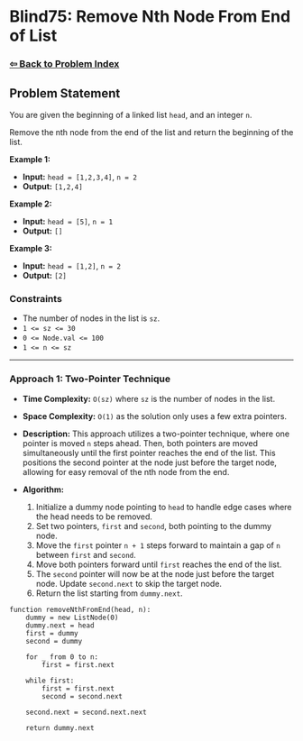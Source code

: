 # Blind75: Remove Nth Node From End of List

### [⇦ Back to Problem Index](../../index.md)

## Problem Statement

You are given the beginning of a linked list `head`, and an integer `n`.

Remove the nth node from the end of the list and return the beginning of the list.

**Example 1:**

-   **Input:** `head = [1,2,3,4]`, `n = 2`
-   **Output:** `[1,2,4]`

**Example 2:**

-   **Input:** `head = [5]`, `n = 1`
-   **Output:** `[]`

**Example 3:**

-   **Input:** `head = [1,2]`, `n = 2`
-   **Output:** `[2]`

### Constraints

-   The number of nodes in the list is `sz`.
-   `1 <= sz <= 30`
-   `0 <= Node.val <= 100`
-   `1 <= n <= sz`

---

### Approach 1: Two-Pointer Technique

-   **Time Complexity:** `O(sz)` where `sz` is the number of nodes in the list.
-   **Space Complexity:** `O(1)` as the solution only uses a few extra pointers.
-   **Description:** This approach utilizes a two-pointer technique, where one pointer is moved `n` steps ahead. Then, both pointers are moved simultaneously until the first pointer reaches the end of the list. This positions the second pointer at the node just before the target node, allowing for easy removal of the nth node from the end.
-   **Algorithm:**

    1. Initialize a dummy node pointing to `head` to handle edge cases where the head needs to be removed.
    2. Set two pointers, `first` and `second`, both pointing to the dummy node.
    3. Move the `first` pointer `n + 1` steps forward to maintain a gap of `n` between `first` and `second`.
    4. Move both pointers forward until `first` reaches the end of the list.
    5. The `second` pointer will now be at the node just before the target node. Update `second.next` to skip the target node.
    6. Return the list starting from `dummy.next`.

```pseudo
function removeNthFromEnd(head, n):
	dummy = new ListNode(0)
	dummy.next = head
	first = dummy
	second = dummy

	for _ from 0 to n:
		first = first.next

	while first:
		first = first.next
		second = second.next

	second.next = second.next.next

	return dummy.next
```
